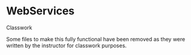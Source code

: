 # WebServices
Classwork

Some files to make this fully functional have been removed as they were written by the instructor for classwork purposes.
